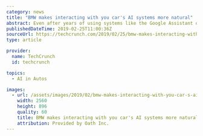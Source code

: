 ```yaml
---
category: news
title: "BMW makes interacting with you car's AI systems more natural"
abstract: Even after years of using systems like the Google Assistant or Siri, talking to inanimate objects can still feel weird. In cars, the early voice recognition systems were typically close to unusable, with a user experience that was often eclipsed by the worst of customer service phone trees. Nowadays, though, AI has made for a far better experience and now BMW now wants to take this one step further for its drivers by combining data from its...
publishedDateTime: 2019-02-25T11:00:36Z
sourceUrl: https://techcrunch.com/2019/02/25/bmw-makes-interacting-with-you-cars-systems-more-natural/
type: article

provider:
  name: TechCrunch
  id: techcrunch

topics:
  - AI in Autos

images:
  - url: /assets/images/2019/02/bmw-makes-interacting-with-you-car-s-ai-systems-more-natural-1.jpg
    width: 2560
    height: 896
    quality: 60
    title: BMW makes interacting with you car's AI systems more natural
    attribution: Provided by Oath Inc.
---
```

